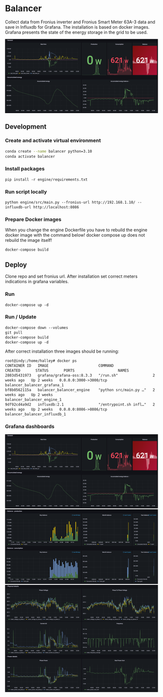# Balancer

Collect data from Fronius inverter and Fronius Smart Meter 63A-3 data and save in Influxdb for Grafana. 
The installation is based on docker images. Grafana presents the state of the energy storage in the grid to be used.

![Screenshot](docs/img/grafana1.png?raw=true "Screenshot")

## Development

### Create and activate virtual environment

```bash
conda create --name balancer python=3.10
conda activate balancer
```


### Install packages

```shell
pip install -r engine/requirements.txt
```

### Run script locally

```shell
python engine/src/main.py --fronius-url http://192.168.1.10/ --influxdb-url http://localhost:8086
```

### Prepare Docker images

When you change the engine Dockerfile you have to rebuild the engine docker image with the command below! docker compose up does not rebuild the image itself!
```shell
docker-compose build
```

## Deploy

Clone repo and set fronius url. After installation set correct meters indications in grafana variables.

### Run

```shell
docker-compose up -d
```

### Run / Update

```shell
docker-compose down --volumes
git pull
docker-compose build
docker-compose up -d
```

After correct installation three images should be running:
```shell
root@indy:/home/halley# docker ps
CONTAINER ID   IMAGE                       COMMAND                  CREATED       STATUS       PORTS                    NAMES
2803d5431973   grafana/grafana-oss:8.3.3   "/run.sh"                2 weeks ago   Up 2 weeks   0.0.0.0:3000->3000/tcp   balancer_balancer_grafana_1
bf8b0562115a   balancer_balancer_engine    "python src/main.py …"   2 weeks ago   Up 2 weeks                            balancer_balancer_engine_1
9df92cd4a9d2   influxdb:2.1                "/entrypoint.sh infl…"   2 weeks ago   Up 2 weeks   0.0.0.0:8086->8086/tcp   balancer_balancer_influxdb_1
```

### Grafana dashboards

![Screenshot](docs/img/grafana1.png?raw=true "Screenshot")
![Screenshot](docs/img/grafana2.png?raw=true "Screenshot")
![Screenshot](docs/img/grafana3.png?raw=true "Screenshot")